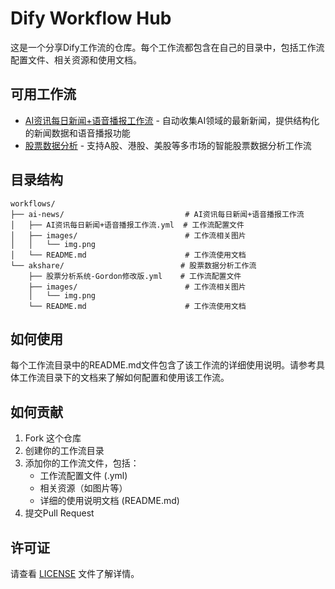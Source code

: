 # Dify Workflow Hub

这是一个分享Dify工作流的仓库。每个工作流都包含在自己的目录中，包括工作流配置文件、相关资源和使用文档。

## 可用工作流

- [AI资讯每日新闻+语音播报工作流](workflows/ai-news/README.md) - 自动收集AI领域的最新新闻，提供结构化的新闻数据和语音播报功能
- [股票数据分析](workflows/akshare/README.md) - 支持A股、港股、美股等多市场的智能股票数据分析工作流

## 目录结构

```
workflows/
├── ai-news/                           # AI资讯每日新闻+语音播报工作流
│   ├── AI资讯每日新闻+语音播报工作流.yml  # 工作流配置文件
│   ├── images/                        # 工作流相关图片
│   │   └── img.png
│   └── README.md                      # 工作流使用文档
└── akshare/                          # 股票数据分析工作流
    ├── 股票分析系统-Gordon修改版.yml    # 工作流配置文件
    ├── images/                        # 工作流相关图片
    │   └── img.png
    └── README.md                      # 工作流使用文档
```

## 如何使用

每个工作流目录中的README.md文件包含了该工作流的详细使用说明。请参考具体工作流目录下的文档来了解如何配置和使用该工作流。

## 如何贡献

1. Fork 这个仓库
2. 创建你的工作流目录
3. 添加你的工作流文件，包括：
   - 工作流配置文件 (.yml)
   - 相关资源（如图片等）
   - 详细的使用说明文档 (README.md)
4. 提交Pull Request

## 许可证

请查看 [LICENSE](LICENSE) 文件了解详情。
